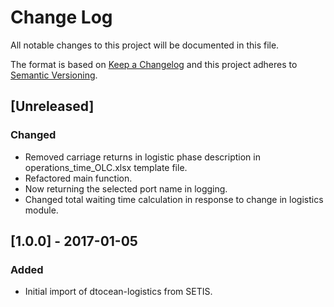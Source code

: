 # Change Log

All notable changes to this project will be documented in this file.

The format is based on [Keep a Changelog](http://keepachangelog.com/)
and this project adheres to [Semantic Versioning](http://semver.org/).

## [Unreleased]

### Changed

- Removed carriage returns in logistic phase description in
  operations_time_OLC.xlsx template file.
- Refactored main function.
- Now returning the selected port name in logging.
- Changed total waiting time calculation in response to change in logistics
  module.


## [1.0.0] - 2017-01-05

### Added

- Initial import of dtocean-logistics from SETIS.


